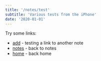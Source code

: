 ```yaml
---
title: '/notes/test'
subtitle: 'Various tests from the iPhone'
date: '2020-01-01'
---
```


Try some links:

- [add](/notes/test/add) - testing a link to another note
- [notes](/notes) - back to notes
- [home](/) - back home
